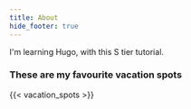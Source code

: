 ```yaml
---
title: About
hide_footer: true
---
```


I'm learning Hugo, with this S tier tutorial.

### These are my favourite vacation spots

{{< vacation_spots >}}

